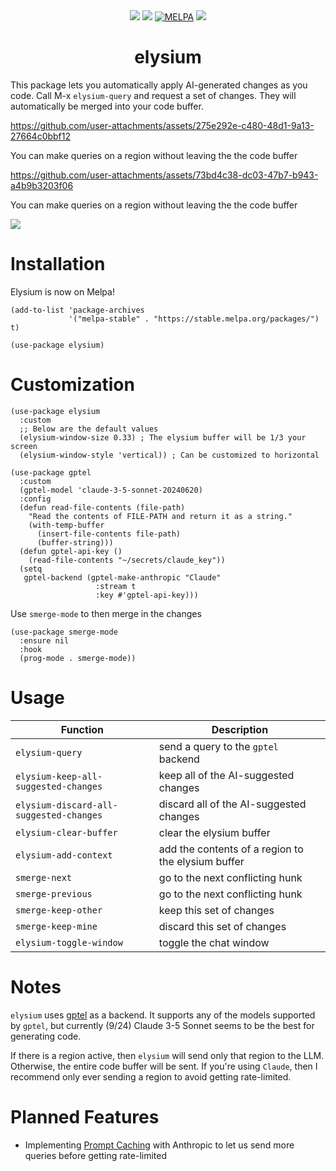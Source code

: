 <div align="center">
  <a href="https://github.com/lanceberge/elysium/blob/main/LICENSE"><img src="https://img.shields.io/badge/license-GPL_3-green.svg" /></a>
  <img src="https://img.shields.io/badge/Supports-Emacs_27.1–29.4-blueviolet.svg?style`flat-square&logo`GNU%20Emacs&logoColor`white" />
  <a href="https://melpa.org/#/elysium"><img alt="MELPA" src="https://melpa.org/packages/elysium-badge.svg"/></a>
  <a href="https://github.com/lanceberge/elysium/actions"><img src="https://github.com/lanceberge/elysium/actions/workflows/ci.yml/badge.svg" /></a>

# elysium

</div>

This package lets you automatically apply AI-generated changes as you code. Call M-x `elysium-query`
and request a set of changes. They will automatically be merged into your code buffer.

https://github.com/user-attachments/assets/275e292e-c480-48d1-9a13-27664c0bbf12

You can make queries on a region without leaving the the code buffer

https://github.com/user-attachments/assets/73bd4c38-dc03-47b7-b943-a4b9b3203f06

You can make queries on a region without leaving the the code buffer

![](./image/demo2.gif)

# Installation

Elysium is now on Melpa!

```emacs-lisp
(add-to-list 'package-archives
             '("melpa-stable" . "https://stable.melpa.org/packages/") t)

(use-package elysium)
```

# Customization

```emacs-lisp
(use-package elysium
  :custom
  ;; Below are the default values
  (elysium-window-size 0.33) ; The elysium buffer will be 1/3 your screen
  (elysium-window-style 'vertical)) ; Can be customized to horizontal

(use-package gptel
  :custom
  (gptel-model 'claude-3-5-sonnet-20240620)
  :config
  (defun read-file-contents (file-path)
    "Read the contents of FILE-PATH and return it as a string."
    (with-temp-buffer
      (insert-file-contents file-path)
      (buffer-string)))
  (defun gptel-api-key ()
    (read-file-contents "~/secrets/claude_key"))
  (setq
   gptel-backend (gptel-make-anthropic "Claude"
                   :stream t
                   :key #'gptel-api-key)))
```

Use `smerge-mode` to then merge in the changes

```emacs-lisp
(use-package smerge-mode
  :ensure nil
  :hook
  (prog-mode . smerge-mode))
```

# Usage

| Function                                | Description                                        |
|-----------------------------------------|----------------------------------------------------|
| `elysium-query`                         | send a query to the `gptel` backend                |
| `elysium-keep-all-suggested-changes`    | keep all of the AI-suggested changes               |
| `elysium-discard-all-suggested-changes` | discard all of the AI-suggested changes            |
| `elysium-clear-buffer`                  | clear the elysium buffer                           |
| `elysium-add-context`                   | add the contents of a region to the elysium buffer |
| `smerge-next`                           | go to the next conflicting hunk                    |
| `smerge-previous`                       | go to the next conflicting hunk                    |
| `smerge-keep-other`                     | keep this set of changes                           |
| `smerge-keep-mine`                      | discard this set of changes                        |
| `elysium-toggle-window`                 | toggle the chat window                             |

# Notes

`elysium` uses [gptel](https://github.com/karthink/gptel) as a backend. It supports any of the models supported by `gptel`, but currently (9/24)
Claude 3-5 Sonnet seems to be the best for generating code.

If there is a region active, then `elysium` will send only that region to the LLM. Otherwise, the entire code buffer will be sent. If you're using `Claude`, then I recommend only ever sending a region to avoid getting rate-limited.

# Planned Features

- Implementing [Prompt Caching](https://docs.anthropic.com/en/docs/build-with-claude/prompt-caching) with Anthropic to let us send more queries before getting rate-limited
